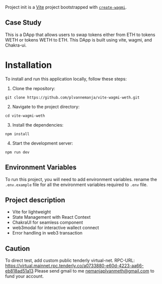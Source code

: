 Project init is a [Vite](https://vitejs.dev) project bootstrapped with [`create-wagmi`](https://github.com/wevm/wagmi/tree/main/packages/create-wagmi).

## Case Study

This is a DApp that allows users to swap tokens either from ETH to tokens WETH or tokens WETH to ETH. This DApp is built using vite, wagmi, and Chakra-ui.

# Installation
To install and run this application locally, follow these steps:

1. Clone the repository:

```
git clone https://github.com/plvannemanja/vite-wagmi-weth.git
```

2. Navigate to the project directory:

```
cd vite-wagmi-weth
```

3. Install the dependencies:

```
npm install
```

4. Start the development server:

```
npm run dev
```
## Environment Variables

To run this project, you will need to add environment variables. rename the `.env.example` file for all the environment variables required to `.env` file.

## Project description
- Vite for lightweight
- State Management with React Context
- ChakraUI for seamless component
- web3modal for interactive wallect connect
- Error handling in web3 transaction

## Caution
To direct test, add custom public tenderly virtual-net.
RPC-URL: https://virtual.mainnet.rpc.tenderly.co/a0733880-e60d-4223-aa66-eb818ad51a13
Please send gmail to me nemanjaplvanmeth@gmail.com to fund your account.